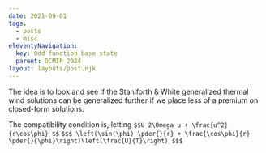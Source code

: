 ```yaml
---
date: 2021-09-01
tags:
  - posts
  - misc
eleventyNavigation:
  key: Odd function base state
  parent: DCMIP 2024
layout: layouts/post.njk
---
```


The idea is to look and see if the Staniforth & White generalized thermal wind solutions
can be generalized further if we place less of a premium on closed-form solutions.

The compatibility condition is, letting `$$U 2\Omega u + \frac{u^2}{r\cos\phi} $$`
`$$$ \left(\sin(\phi) \pder{}{r} + \frac{\cos\phi}{r} \pder{}{\phi}\right)\left(\frac{U}{T}\right) $$$`
